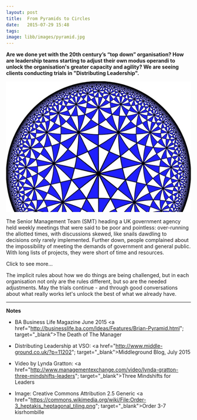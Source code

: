 ```yaml
---
layout: post
title:  From Pyramids to Circles
date:   2015-07-29 15:48
tags:  
image: libb/images/pyramid.jpg
---
```


**Are we done yet with the 20th century’s “top down” organisation? How are leadership teams starting to adjust their own modus operandi to unlock the organisation's greater capacity and agility? We are seeing clients conducting trials in "Distributing Leadership".**

![](/libb/images/pyramid.jpg)

The Senior Management Team (SMT) heading a UK government agency held weekly meetings that were said to be poor and pointless: over-running the allotted times, with discussions skewed, like snails dawdling to decisions only rarely implemented. Further down, people complained about the impossibility of meeting the demands of government and general public. With long lists of projects, they were short of time and resources.

<div id="restOfArticle" style="display:none">

Apparently open to change, SMT members disagreed over whether to try to change the “what” (discuss different topics), or the “how” (find a better way to reach decisions). One thing they did agree to was a live experiment: weekly meetings would continue unchanged... except for one meeting per month, in which, under very strict “rules”, they would listen while each took turns to speak for a maximum of one minute, and after three rounds on a topic, they would summarise and set next steps. <br><br>

Despite finding this quite frustrating, they persisted over a three-month trial period, and surprised themselves! Their habits were changing, and performance had shifted: topics were covered faster, at greater depth, and decisions reached more easily. People in the wider organisation reported greater confidence and trust in the leadership.<br><br> 

How had such a simple change produced the ripple outwards? Instead of constantly launching new “projects” to be implemented by others, SMT had begun to acknowledge that each colleague, whatever their job, is a smart and capable person. When asked for their ideas (whether about purpose, performance or challenges), s/he tends to discover greater clarity and energy, and feels part of the larger team. <br><br> 

In other words, when top leaders widens their circle, each colleague they treat as a “leader” starts to play a greater role beyond their job, and this spread quite fast.<br><br>

Ways of "sharing leadership" are now popping up more widely across different organisations we know. The assumption that a “leadership team” is the "brain" giving instructions is almost becoming toxic. As Lynda Gratton, Professor at LBS points out, when people are connected, why does a leader need to stand at the front, or try to micro-manage? And from an employee point of view "getting my voice heard" is today a much stronger priority. But how easy is this to respond to?<br><br>

Our recent work with VSO (<a href="http://www.middle-ground.co.uk/?p=11202"; target="_blank">Middleground Blog, July 2015</a>) illustrates the need to be more agile, and the challenge of gathering 43 leaders who will engage their 800 staff in 30 different countries to come together as leaders towards one agile organisation.<br><br>

A recent article by Brian J Robertson (<a href="http://businesslife.ba.com/Ideas/Features/Brian-Pyramid.html"; target="_blank">The Death of The Manager</a>) underlines how peer to peer networks are re-shaping markets and business models. Will this put an end to poisonous politics, or the need for re-organisations, or for managers? We doubt it! But if through sharing power we can speed up the evolution inside company walls, we can enjoy more agility, less top down tyranny and less time wasted in mind-numbing meetings. 

</div>
<a onclick="showMoreOrLess(this,'restOfArticle');">Click to see more...</a>

The implicit rules about how we do things are being challenged, but in each organisation not only are the rules different, but so are the needed adjustments. May the trials continue - and through good conversations about what really works let's unlock the best of what we already have.

__________________

<b>Notes</b>

* BA Business Life Magazine June 2015 <a href="http://businesslife.ba.com/Ideas/Features/Brian-Pyramid.html"; target="_blank">The Death of The Manager</a>

* Distributing Leadership at VSO: <a href="http://www.middle-ground.co.uk/?p=11202"; target="_blank">Middleground Blog, July 2015</a>

* Video by Lynda Gratton: <a href="http://www.managementexchange.com/video/lynda-gratton-three-mindshifts-leaders"; target="_blank">Three Mindshifts for Leaders</a>

* Image: Creative Commons Attribution 2.5 Generic <a href="https://commons.wikimedia.org/wiki/File:Order-3_heptakis_heptagonal_tiling.png"; target="_blank">Order 3-7 kisrhombille</a> 
